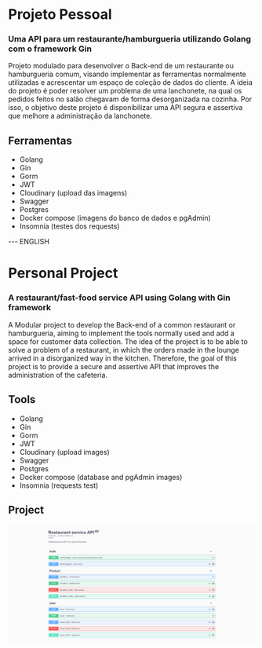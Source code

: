 # Projeto Pessoal 
### Uma API para um restaurante/hamburgueria utilizando Golang com o framework Gin
Projeto modulado para desenvolver o Back-end de um restaurante ou hamburgueria comum, visando implementar as ferramentas normalmente utilizadas e acrescentar um espaço de coleção de dados do cliente. A ideia do projeto é poder resolver um problema de uma lanchonete, na qual os pedidos feitos no salão chegavam de forma desorganizada na cozinha. Por isso, o objetivo deste projeto é disponibilizar uma API segura e assertiva que melhore a administração da lanchonete.

## Ferramentas
- Golang
- Gin
- Gorm
- JWT
- Cloudinary (upload das imagens)
- Swagger
- Postgres
- Docker compose (imagens do banco de dados e pgAdmin)
- Insomnia (testes dos requests)

--- ENGLISH

# Personal Project 
### A restaurant/fast-food service API using Golang with Gin framework
A Modular project to develop the Back-end of a common restaurant or hamburgueria, aiming to implement the tools normally used and add a space for customer data collection. The idea of the project is to be able to solve a problem of a restaurant, in which the orders made in the lounge arrived in a disorganized way in the kitchen. Therefore, the goal of this project is to provide a secure and assertive API that improves the administration of the cafeteria.

## Tools
- Golang
- Gin
- Gorm
- JWT
- Cloudinary (upload images)
- Swagger
- Postgres
- Docker compose (database and pgAdmin images)
- Insomnia (requests test)

## Project
<div>
<img src="./images/api-swagger.png" />
</div>
